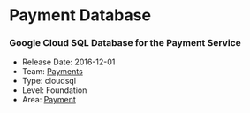# Payment Database
### Google Cloud SQL Database for the Payment Service
* Release Date: 2016-12-01
* Team: [Payments](../teams/payments.md)
* Type: cloudsql
* Level: Foundation
* Area: [Payment](areas/payment.png)
